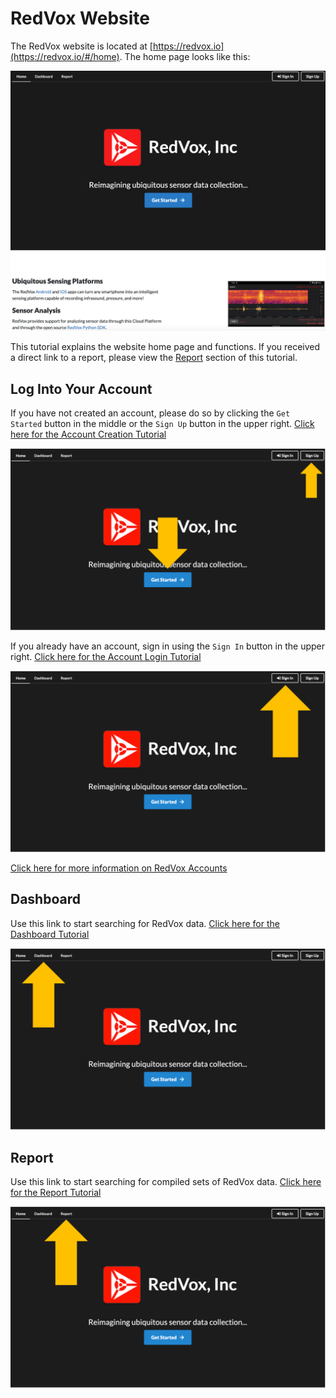 # RedVox Website

The RedVox website is located at [https://redvox.io](https://redvox.io/#/home).  The home page looks like this:

![](../img/redvox_home.png)

This tutorial explains the website home page and functions.  If you received a direct link to a report, please view 
the [Report](03_report.md#report-page) section of this tutorial.

## Log Into Your Account

If you have not created an account, please do so by clicking the `Get Started` button in the middle or the `Sign Up` 
button in the upper right.  [Click here for the Account Creation Tutorial](01_account.md#creating-your-account)

![](../img/make_acct_btn.png)

If you already have an account, sign in using the `Sign In` button in the upper right.
[Click here for the Account Login Tutorial](01_account.md#log-into-your-account)

![](../img/sign_in_btn.png)

[Click here for more information on RedVox Accounts](01_account.md)

## Dashboard

Use this link to start searching for RedVox data.  [Click here for the Dashboard Tutorial](02_dashboard.md)

![](../img/dashboard_link.png)

## Report

Use this link to start searching for compiled sets of RedVox data.  [Click here for the Report Tutorial](03_report.md)

![](../img/report_link.png)
